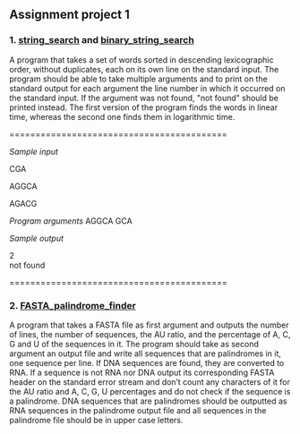## Assignment project 1
### 1. [string_search](assignment1/code/string_search.cpp) and [binary_string_search](assignment1/code/binary_string_search.cpp)
A program that takes a set of words sorted in descending lexicographic order, without duplicates, each on its own line on the standard input. The program should be able to take multiple arguments and to print on the standard output for each argument the line number in which it occurred on the standard input. If the argument was not found, "not found" should be printed instead. The first version of the program finds the words in linear time, whereas the second one finds them in logarithmic time.

==========================================

_Sample input_
  
  CGA

  AGGCA

  AGACG 

_Program arguments_ 
  AGGCA GCA 

_Sample output_

  2  
  not found
  
==========================================

### 2. [FASTA_palindrome_finder](assignment1/code/FASTA_palindrome_finder.cpp)
A program that takes a FASTA file as first argument and outputs the number of lines, the number of sequences, the AU ratio, and the percentage of A, C, G and U of the sequences in it. The program should take as second argument an output file and write all sequences that are palindromes in it, one sequence per line. If DNA sequences are found, they are converted to RNA. If a sequence is not RNA nor DNA output its corresponding FASTA header on the standard error stream and don’t count any characters of it for the AU ratio and A, C, G, U percentages and do not check if the sequence is a palindrome. DNA sequences that are palindromes should be outputted as RNA sequences in the palindrome output file and all sequences in the palindrome file should be in upper case letters.
